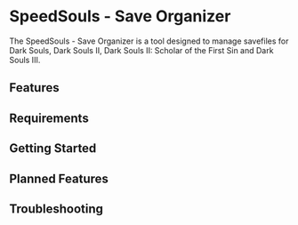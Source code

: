 # SpeedSouls - Save Organizer

The SpeedSouls - Save Organizer is a tool designed to manage savefiles for Dark Souls, Dark Souls II, Dark Souls II: Scholar of the First Sin and Dark Souls III. 

## Features


## Requirements


## Getting Started


## Planned Features


## Troubleshooting